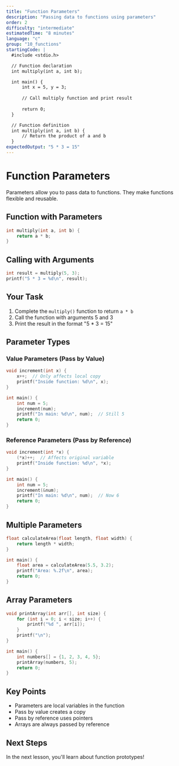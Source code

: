 ```yaml
---
title: "Function Parameters"
description: "Passing data to functions using parameters"
order: 2
difficulty: "intermediate"
estimatedTime: "8 minutes"
language: "c"
group: "10_functions"
startingCode: |
  #include <stdio.h>

  // Function declaration
  int multiply(int a, int b);

  int main() {
      int x = 5, y = 3;
      
      // Call multiply function and print result
      
      return 0;
  }

  // Function definition
  int multiply(int a, int b) {
      // Return the product of a and b
  }
expectedOutput: "5 * 3 = 15"
---
```


# Function Parameters

Parameters allow you to pass data to functions. They make functions flexible and reusable.

## Function with Parameters

```c
int multiply(int a, int b) {
    return a * b;
}
```

## Calling with Arguments

```c
int result = multiply(5, 3);
printf("5 * 3 = %d\n", result);
```

## Your Task

1. Complete the `multiply()` function to return `a * b`
2. Call the function with arguments 5 and 3
3. Print the result in the format "5 \* 3 = 15"

## Parameter Types

### Value Parameters (Pass by Value)

```c
void increment(int x) {
    x++;  // Only affects local copy
    printf("Inside function: %d\n", x);
}

int main() {
    int num = 5;
    increment(num);
    printf("In main: %d\n", num);  // Still 5
    return 0;
}
```

### Reference Parameters (Pass by Reference)

```c
void increment(int *x) {
    (*x)++;  // Affects original variable
    printf("Inside function: %d\n", *x);
}

int main() {
    int num = 5;
    increment(&num);
    printf("In main: %d\n", num);  // Now 6
    return 0;
}
```

## Multiple Parameters

```c
float calculateArea(float length, float width) {
    return length * width;
}

int main() {
    float area = calculateArea(5.5, 3.2);
    printf("Area: %.2f\n", area);
    return 0;
}
```

## Array Parameters

```c
void printArray(int arr[], int size) {
    for (int i = 0; i < size; i++) {
        printf("%d ", arr[i]);
    }
    printf("\n");
}

int main() {
    int numbers[] = {1, 2, 3, 4, 5};
    printArray(numbers, 5);
    return 0;
}
```

## Key Points

- Parameters are local variables in the function
- Pass by value creates a copy
- Pass by reference uses pointers
- Arrays are always passed by reference

## Next Steps

In the next lesson, you'll learn about function prototypes!
